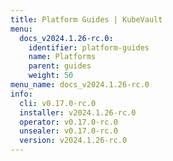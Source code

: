```yaml
---
title: Platform Guides | KubeVault
menu:
  docs_v2024.1.26-rc.0:
    identifier: platform-guides
    name: Platforms
    parent: guides
    weight: 50
menu_name: docs_v2024.1.26-rc.0
info:
  cli: v0.17.0-rc.0
  installer: v2024.1.26-rc.0
  operator: v0.17.0-rc.0
  unsealer: v0.17.0-rc.0
  version: v2024.1.26-rc.0
---
```


